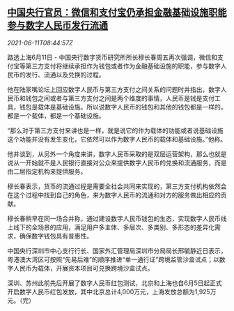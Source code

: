<!--1623402064000-->
[中国央行官员：微信和支付宝仍承担金融基础设施职能 参与数字人民币发行流通](https://cn.reuters.com/article/china-cen-wechat-alipay-digital-yuan-061-idCNKCS2DN0RP)
------

<div><i>2021-06-11T08:44:57Z</i></div><p>路透上海6月11日 - 中国央行数字货币研究所所长穆长春周五再次强调，微信和支付宝等第三方支付将继续承担作为钱包或者作为金融基础设施的职能，参与数字人民币的发行、流通以及兑换的过程。</p><p>他在陆家嘴论坛上回应数字人民币与第三方支付之间关系的问题时并指出，数字人民币和钱包之间或者与第三方支付之间是两个维度的事情，人民币是钱是支付工具，钱包是载体是基础设施。所以说数字人民币的钱包和其他的钱包都是一样的，都是一个载体，都是一个基础设施。</p><p>“那么对于第三方支付来讲也是一样，就是说它的作为载体的功能或者说基础设施这个功能并没有发生变化，它依然可以作为数字人民币的载体和基础设施。”他称。</p><p>他并谈到，从另外一个角度来讲，数字人民币采取的是双层运营架构，那么也就是说从一开始就不是人民银行直接对公众来提供数字人民币的兑换和流通服务，而是由二层指定机构来提供服务。</p><p>穆长春表示，货币的流通过程是需要全社会共同来实现的，第三方支付机构依然会在这个过程中找到自己的角色，来为数字人民币的流通和对方的服务做出相应的贡献。</p><p>穆长春稍早在同一场合并称，通过建设数字人民币钱包的生态，实现数字人民币线上线下的全场景的应用，满足用户多主体、多层次、多类别、多形态的差异化需求，确保数字钱包具有普惠性。</p><p>中国央行深圳市中心支行行长、国家外汇管理局深圳市分局局长邢毓静近日表示，粤港澳大湾区可按照“先易后难”的顺序推进“单一通行证”跨境监管沙盒试点；以数字人民币为载体，开展资本项目可兑换跨境沙盒试点。</p><p>深圳、苏州此前先后开展了数字人民币红包测试，北京和上海也自6月5日起正式开启数字人民币红包发放，其中北京总计4,000万元，上海发放总额为1,925万元。（完）</p>
